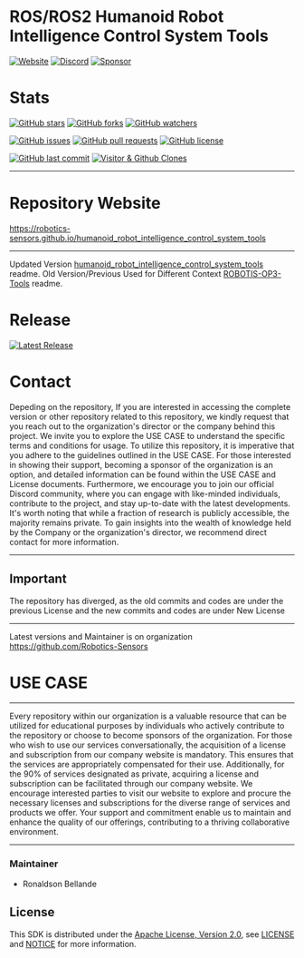 # ROS/ROS2 Humanoid Robot Intelligence Control System Tools

[![Website](https://img.shields.io/badge/Visit%20our-Website-0099cc?style=for-the-badge)](https://robotics-sensors.github.io)
[![Discord](https://img.shields.io/badge/Join%20our-Discord-7289DA?logo=discord&style=for-the-badge)](https://discord.gg/Yc72nd4w)
[![Sponsor](https://img.shields.io/badge/Sponsor-Robotics%20Sensors%20Research-red?style=for-the-badge&logo=github)](https://github.com/sponsors/Robotics-Sensors)

# Stats
[![GitHub stars](https://img.shields.io/github/stars/Robotics-Sensors/humanoid_robot_intelligence_control_system_tools.svg?style=social)](https://github.com/Robotics-Sensors/humanoid_robot_intelligence_control_system_tools/stargazers)
[![GitHub forks](https://img.shields.io/github/forks/Robotics-Sensors/humanoid_robot_intelligence_control_system_tools.svg?style=social)](https://github.com/Robotics-Sensors/humanoid_robot_intelligence_control_system_tools/network)
[![GitHub watchers](https://img.shields.io/github/watchers/Robotics-Sensors/humanoid_robot_intelligence_control_system_tools.svg?style=social)](https://github.com/Robotics-Sensors/humanoid_robot_intelligence_control_system_tools/watchers)

[![GitHub issues](https://img.shields.io/github/issues/Robotics-Sensors/humanoid_robot_intelligence_control_system_tools.svg)](https://github.com/Robotics-Sensors/humanoid_robot_intelligence_control_system_tools/issues)
[![GitHub pull requests](https://img.shields.io/github/issues-pr/Robotics-Sensors/humanoid_robot_intelligence_control_system_tools.svg)](https://github.com/Robotics-Sensors/humanoid_robot_intelligence_control_system_tools/pulls)
[![GitHub license](https://img.shields.io/github/license/Robotics-Sensors/humanoid_robot_intelligence_control_system_tools.svg)](https://github.com/Robotics-Sensors/humanoid_robot_intelligence_control_system_tools/blob/main/LICENSE)

[![GitHub last commit](https://img.shields.io/github/last-commit/Robotics-Sensors/humanoid_robot_intelligence_control_system_tools.svg)](https://github.com/Robotics-Sensors/humanoid_robot_intelligence_control_system_tools/commits)
[![Visitor & Github Clones](https://img.shields.io/badge/dynamic/json?color=2e8b57&label=Visitor%20%26%20GitHub%20Clones&query=$.count&url=https://api.github.com/repos/Robotics-Sensors/humanoid_robot_intelligence_control_system_tools/traffic)](https://github.com/Robotics-Sensors/humanoid_robot_intelligence_control_system_tools)

--------------------------------------------------------------------------------------------------------
# Repository Website
https://robotics-sensors.github.io/humanoid_robot_intelligence_control_system_tools

--------------------------------------------------------------------------------------------------------
Updated Version [humanoid_robot_intelligence_control_system_tools](https://github.com/Robotics-Sensors/humanoid_robot_intelligence_control_system_tools) readme.
Old Version/Previous Used for Different Context [ROBOTIS-OP3-Tools](https://github.com/ROBOTIS-GIT/ROBOTIS-OP3-Tools) readme.

# Release
[![Latest Release](https://img.shields.io/github/v/release/Robotics-Sensors/humanoid_robot_intelligence_control_system_tools?style=for-the-badge&color=yellow)](https://github.com/Robotics-Sensors/humanoid_robot_intelligence_control_system_tools/releases/)

# Contact
Depeding on the repository, If you are interested in accessing the complete version or other repository related to this repository, we kindly request that you reach out to the organization's director or the company behind this project. We invite you to explore the USE CASE to understand the specific terms and conditions for usage. To utilize this repository, it is imperative that you adhere to the guidelines outlined in the USE CASE. For those interested in showing their support, becoming a sponsor of the organization is an option, and detailed information can be found within the USE CASE and License documents. Furthermore, we encourage you to join our official Discord community, where you can engage with like-minded individuals, contribute to the project, and stay up-to-date with the latest developments. It's worth noting that while a fraction of research is publicly accessible, the majority remains private. To gain insights into the wealth of knowledge held by the Company or the organization's director, we recommend direct contact for more information.

--------------------------------------------------------------------------------------------------------
## Important
The repository has diverged, as the old commits and codes are under the previous License and
the new commits and codes are under New License

--------------------------------------------------------------------------------------------------------
Latest versions and Maintainer is on organization https://github.com/Robotics-Sensors


# USE CASE
--------------------------------------------------------------------------------------------------------
Every repository within our organization is a valuable resource that can be utilized for educational purposes by individuals who actively contribute to the repository or choose to become sponsors of the organization. For those who wish to use our services conversationally, the acquisition of a license and subscription from our company website is mandatory. This ensures that the services are appropriately compensated for their use. Additionally, for the 90% of services designated as private, acquiring a license and subscription can be facilitated through our company website. We encourage interested parties to visit our website to explore and procure the necessary licenses and subscriptions for the diverse range of services and products we offer. Your support and commitment enable us to maintain and enhance the quality of our offerings, contributing to a thriving collaborative environment.

--------------------------------------------------------------------------------------------------------

### Maintainer
* Ronaldson Bellande

## License
This SDK is distributed under the [Apache License, Version 2.0](https://www.apache.org/licenses/LICENSE-2.0), see [LICENSE](https://github.com/Robotics-Sensors/humanoid_robot_intelligence_control_system_tools/blob/main/LICENSE) and [NOTICE](https://github.com/Robotics-Sensors/humanoid_robot_intelligence_control_system_tools/blob/main/LICENSE) for more information.
